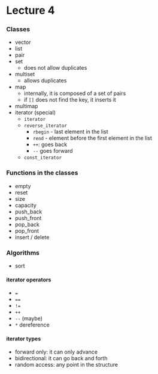# Lecture 4
### Classes
- vector
- list
- pair
- set
	- does not allow duplicates
- multiset
	- allows duplicates
- map
	- internally, it is composed of a set of pairs
	- if `[]` does not find the key, it inserts it
- multimap
- iterator (special)
	- `iterator`
	- `reverse_iterator`
		- `rbegin` - last element in the list
		- `rend` - element before the first element in the list
		- `++`: goes back
		- `--` goes forward
	- `const_iterator`

### Functions in the classes
- empty
- reset
- size
- capacity
- push_back
- push_front
- pop_back
- pop_front
- insert / delete

### Algorithms
- sort

#### iterator operators
- `=`
- `==`
- `!=`
- `++`
- `--` (maybe)
- `*` dereference

#### iterator types
- forward only: it can only advance
- bidirectional: it can go back and forth
- random access: any point in the structure
